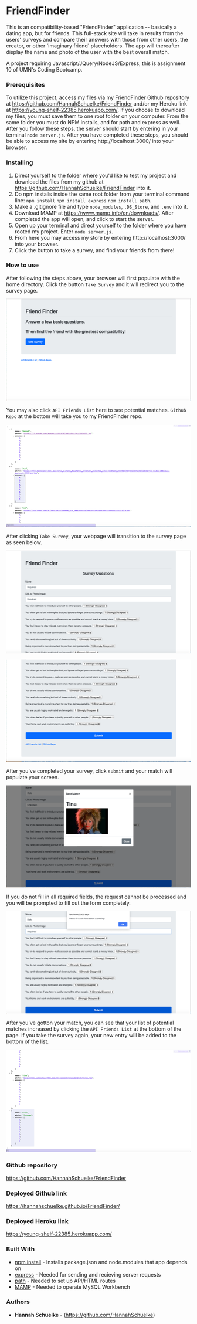 # FriendFinder

This is an compatibility-based "FriendFinder" application -- basically a dating app, but for friends. This full-stack site will take in results from the users' surveys and compare their answers with those from other users, the creator, or other 'imaginary friend' placeholders. The app will thereafter display the name and photo of the user with the best overall match.

A project requiring Javascript/JQuery/NodeJS/Express, this is assignment 10 of UMN's Coding Bootcamp. 

### Prerequisites

To utilize this project, access my files via my FriendFinder Github repository at https://github.com/HannahSchuelke/FriendFinder and/or my Heroku link at https://young-shelf-22385.herokuapp.com/. If you choose to download my files, you must save them to one root folder on your computer. From the same folder you must do NPM installs, and for path and express as well. After you follow these steps, the server should start by entering in your terminal `node server.js`. After you have completed these steps, you should be able to access my site by entering http://localhost:3000/ into your browser.

### Installing

1. Direct yourself to the folder where you'd like to test my project and download the files from my github at https://github.com/HannahSchuelke/FriendFinder into it. 
2. Do npm installs inside the same root folder from your terminal command line: `npm install` `npm install express` `npm install path`. 
3. Make a .gitignore file and type `node_modules`, `.DS_Store`, and `.env` into it. 
4. Download MAMP at https://www.mamp.info/en/downloads/. After completed the app will open, and click to start the server.  
5.  Open up your terminal and direct yourself to the folder where you have rooted my project. Enter `node server.js`.
6.  From here you may access my store by entering http://localhost:3000/ into your browser.
7.  Click the button to take a survey, and find your friends from there!

### How to use

After following the steps above, your browser will first populate with the home directory. Click the button `Take Survey` and it will redirect you to the survey page. 

![](friendFinderHome.png)

You may also click `API Friends List` here to see potential matches. `Github Repo` at the bottom will take you to my FriendFinder repo.

![](APIFriendsList.png)

After clicking `Take Survey`, your webpage will transition to the survey page as seen below. 

![](surveyStart.png)

![](surveyEnd.png)

After you've completed your survey, click `submit` and your match will populate your screen. 

![](match.png)

If you do not fill in all required fields, the request cannot be processed and you will be prompted to fill out the form completely. 

![](alert.png)

After you've gotton your match, you can see that your list of potential matches increased by clicking the `API Friends List` at the bottom of the page. If you take the survey again, your new entry will be added to the bottom of the list.

![](updatedFriendsList.png)

### Github repository

https://github.com/HannahSchuelke/FriendFinder

### Deployed Github link

https://hannahschuelke.github.io/FriendFinder/

### Deployed Heroku link

https://young-shelf-22385.herokuapp.com/

### Built With

* [npm install](https://docs.npmjs.com/cli/install) - Installs package.json and node.modules that app depends on
* [express](https://expressjs.com/en/starter/installing.html) - Needed for sending and recieving server requests
* [path](https://docs.npmjs.com/cli/install) - Needed to set up API/HTML routes
* [MAMP](https://www.mamp.info/en/downloads/) - Needed to operate MySQL Workbench

### Authors

* **Hannah Schuelke** - (https://github.com/HannahSchuelke)